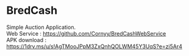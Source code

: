 # BredCash
Simple Auction Application.  
Web Service : https://github.com/Cornyy/BredCashWebService  
APK download : https://1drv.ms/u/s!AgTMooJPpM3ZxQnhQOLWM45Y3UqS?e=zi5Ar4

